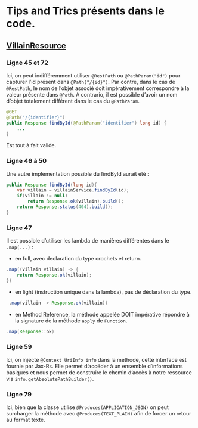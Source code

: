 # Tips and Trics présents dans le code.
## [VillainResource](./src/main/java/io/quarkus/workshop/superheroes/VillainResource.java)

### Ligne 45 et 72
Ici, on peut indifféremment utiliser `@RestPath` ou `@PathParam("id")` pour capturer l’id présent dans `@Path("/{id}")`.
Par contre, dans le cas de `@RestPath`, le nom de l’objet associé doit impérativement correspondre à la valeur présente dans `@Path`.
A contrario, il est possible d’avoir un nom d’objet totalement différent dans le cas du `@PathParam`.

```java
@GET
@Path("/{identifier}")
public Response findById(@PathParam("identifier") long id) {
    ...    
}
```
Est tout à fait valide.
### Ligne 46 à 50

Une autre implémentation possible du findById aurait été :
```java
public Response findById(long id){
    var villain = villainService.findById(id);
    if(villain != null)
        return Response.ok(villain).build();
    return Response.status(404).build();
}
```

### Ligne 47

Il est possible d’utiliser les lambda de manières différentes dans le `.map(...)` :
- en full, avec declaration du type crochets et return.

```java
.map((Villain villain) -> {
    return Response.ok(villain);
})
```
- en light (instruction unique dans la lambda), pas de déclaration du type.
```java
 .map(villain -> Response.ok(villain))
```
- en Method Reference, la méthode appelée DOIT impérative répondre à la signature de la méthode `apply` de `Function`.
```java
.map(Response::ok)
```

### Ligne 59
Ici, on injecte `@Context UriInfo info` dans la méthode, cette interface est fournie par Jax-Rs.
Elle permet d’accéder à un ensemble d’informations basiques et nous permet de construire le chemin d’accès à notre ressource via `info.getAbsolutePathBuilder()`. 

### Ligne 79
Ici, bien que la classe utilise `@Produces(APPLICATION_JSON)` on peut surcharger la méthode avec `@Produces(TEXT_PLAIN)` afin de forcer un retour au format texte.
